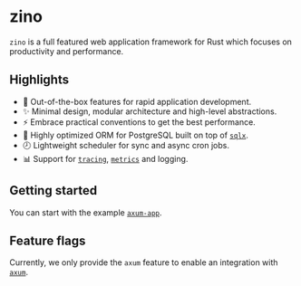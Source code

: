 # zino

`zino` is a full featured web application framework for Rust which focuses on
productivity and performance.

## Highlights

- 🚀 Out-of-the-box features for rapid application development.
- ✨ Minimal design, modular architecture and high-level abstractions.
- ⚡ Embrace practical conventions to get the best performance.
- 🐘 Highly optimized ORM for PostgreSQL built on top of [`sqlx`].
- 🕗 Lightweight scheduler for sync and async cron jobs.
- 📊 Support for [`tracing`], [`metrics`] and logging.

## Getting started

You can start with the example [`axum-app`].

## Feature flags

Currently, we only provide the `axum` feature to enable an integration with [`axum`].

[`sqlx`]: https://crates.io/crates/sqlx
[`tracing`]: https://crates.io/crates/tracing
[`metrics`]: https://crates.io/crates/metrics
[`axum`]: https://crates.io/crates/axum
[`axum-app`]: https://github.com/photino/zino/tree/main/examples/axum-app